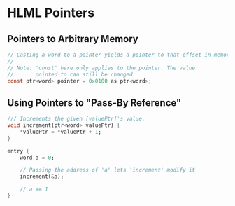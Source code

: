 # HLML Pointers

## Pointers to Arbitrary Memory
```c
// Casting a word to a pointer yields a pointer to that offset in memory
//
// Note: 'const' here only applies to the pointer. The value
//       pointed to can still be changed.
const ptr<word> pointer = 0x0100 as ptr<word>;
```

## Using Pointers to "Pass-By Reference"
```dart
/// Increments the given [valuePtr]'s value.
void increment(ptr<word> valuePtr) {
    *valuePtr = *valuePtr + 1;
}

entry {
    word a = 0;

    // Passing the address of 'a' lets 'increment' modify it
    increment(&a);

    // a == 1
}
```